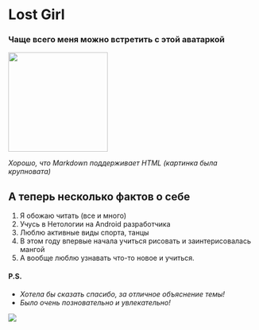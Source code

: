 # Lost Girl

### Чаще всего меня можно встретить с этой аватаркой

<img src="https://static.wikia.nocookie.net/disney/images/5/58/Youloveit_ru_ralph_disney15.jpg/revision/latest?cb=20201107171212&path-prefix=ru" height="200">

_Хорошо, что Markdown поддерживает HTML (картинка была крупновата)_



## А теперь несколько фактов о себе

1. Я обожаю читать (все и много)
2. Учусь в Нетологии на Android разработчика
3. Люблю активные виды спорта, танцы
4. В этом году впервые начала учиться рисовать и заинтерисовалась мангой
5. А вообще люблю узнавать что-то новое и учиться.


#### P.S.

* _Хотела бы сказать спасибо, за отличное объяснение темы!_
* _Было очень позновательно и увлекательно!_


![](https://static.wikia.nocookie.net/disney/images/5/58/Youloveit_ru_ralph_disney15.jpg/revision/latest?cb=20201107171212&path-prefix=ru)